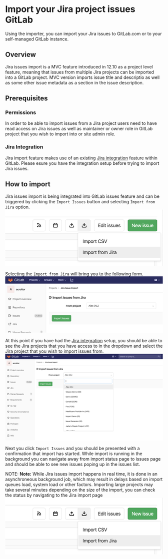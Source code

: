 # Import your Jira project issues GitLab

Using the importer, you can import your Jira issues to GitLab.com or to
your self-managed GitLab instance.

## Overview

Jira issues import is a MVC feature introduced in 12.10 as a project level feature, meaning that issues from multiple
Jira projects can be imported into a GitLab project. MVC version imports issue title and descriptio as well as some
other issue metadata as a section in the issue description.

## Prerequisites

### Permissions

In order to be able to import issues from a Jira project users need to have read access on Jira issues as well as
maintainer or owner role in GitLab project that you wish to import into or site admin role.

### Jira Integration

Jira import feature makes use of an existing [Jira integration](../integrations/jira.md) feature within GitLab. Please
esure you have the integration setup before trying to import Jira issues.

## How to import

Jira issues import is being integrated into GitLab issues feature and can be triggered by clicking the `Import Issues` button
and selecting `Import from Jira` option.
![Import issues from Jira button](img/jira/import_issues_from_jira_button_v12_10.png)

Selecting the `Import from Jira` will bring you to the following form.
![Import issues from Jira form](img/jira/import_issues_from_jira_form_v12_10.png)

At this point if you have had the [Jira integration](../integrations/jira.md) setup, you should be able to see the Jira
projects that you have access to in the dropdown and select the Jira project that you wish to import issues from.
![Import issues from Jira form](img/jira/import_issues_from_jira_projects_v12_10.png)

Next you click `Import Issues` and you should be presented with a confirmation that import has started. While import is
running in the background you can navigate away from import status page to issues page and should be able to see new issues
poping up in the issues list.

NOTE: **Note:**
While Jira issues import happens in real time, it is done in an asynchroneous background job, which may result in delays
based on import queues load, system load or other factors. Importing large projects may take several minutes depending
on the size of the import, you can check the status by navigating to the Jira import page
![Import issues from Jira button](img/jira/import_issues_from_jira_button_v12_10.png)
